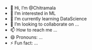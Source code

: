 - 👋 Hi, I’m @Chitramala
- 👀 I’m interested in ML
- 🌱 I’m currently learning DataScience
- 💞️ I’m looking to collaborate on ...
- 📫 How to reach me ...
- 😄 Pronouns: ...
- ⚡ Fun fact: ...

<!---
Chitramala/Chitramala is a ✨ special ✨ repository because its `README.md` (this file) appears on your GitHub profile.
You can click the Preview link to take a look at your changes.
--->
